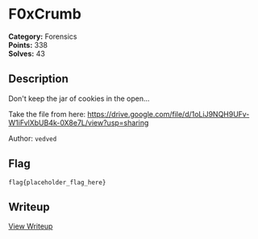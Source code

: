 # F0xCrumb

**Category:** Forensics  
**Points:** 338  
**Solves:** 43  

## Description

Don't keep the jar of cookies in the open...

Take the file from here:
https://drive.google.com/file/d/1oLiJ9NQH9UFv-W1iFvlXbUB4k-0X8e7L/view?usp=sharing

Author: `vedved`

## Flag

```
flag{placeholder_flag_here}
```

## Writeup

[View Writeup](https://github.com/1nv1sibl3/BlitzCTF-2025/blob/main/writeups/F0xCrumb_writeup.md)
